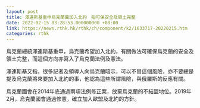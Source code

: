 ```yaml
---
layout: post
title: 澤連斯基重申烏克蘭冀加入北約　指可保安全及領土完整
date: 2022-02-15 03:28:53.000000000 +08:00
link: https://news.rthk.hk/rthk/ch/component/k2/1633717-20220215.htm
categories: rthk
---
```


烏克蘭總統澤連斯基重申，烏克蘭希望加入北約，有關做法可確保烏克蘭的安全及領土完整，而這個方向亦寫入了烏克蘭法例及憲法。

澤連斯基又指，很多記者及領導人向烏克蘭暗示，可以不冒這個風險，亦不要總是提及烏克蘭將來要加入北約的事，他認為這些所謂風險，與俄羅斯的反應有關。

烏克蘭國會在2014年底通過兩項法例修正案，放棄烏克蘭的不結盟地位。2019年2月，烏克蘭國會通過修憲，確立加入歐盟及北約的方針。
